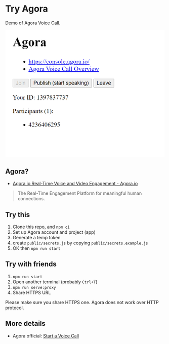 # Try Agora

Demo of Agora Voice Call.

![screenshot](docs/screenshot.png)

## Agora?

- [Agora.io Real-Time Voice and Video Engagement - Agora.io](https://www.agora.io/en/)

> The Real-Time Engagement Platform for meaningful human connections.

## Try this

1. Clone this repo, and `npm ci`
2. Set up Agora account and project (app)
3. Generate a temp token
4. create `public/secrets.js` by copying `public/secrets.example.js`
5. OK then `npm run start`

## Try with friends

1. `npm run start`
2. Open another terminal (probably `Ctrl+T`)
3. `npm run serve:proxy`
4. Share HTTPS URL

Please make sure you share HTTPS one. Agora does not work over HTTP protocol.

## More details

- Agora official: [Start a Voice Call](https://docs.agora.io/en/Voice/start_call_audio_web_ng?platform=Web)
